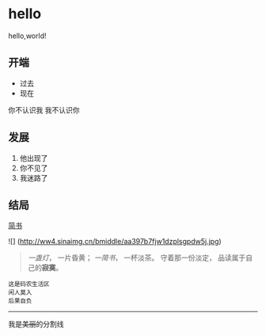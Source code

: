# hello
hello,world!
## 开端
- 过去
- 现在  

你不认识我 我不认识你
## 发展
1. 他出现了
2. 你不见了
3. 我迷路了

## 结局
[简书](http://www.jianshu.com)

![]
(http://ww4.sinaimg.cn/bmiddle/aa397b7fjw1dzplsgpdw5j.jpg)
> *一盏灯*， 一片昏黄； *一简书*， 一杯淡茶。 
>守着那一份淡定， 品读属于自己的~~**寂寞**~~。  

    这是码农生活区  
    闲人莫入
    后果自负  
***  
我是~~美丽~~的分割线
